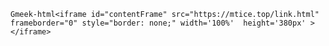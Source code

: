 `Gmeek-html<iframe id="contentFrame" src="https://mtice.top/link.html" frameborder="0" style="border: none;" width='100%'  height='380px' ></iframe>`